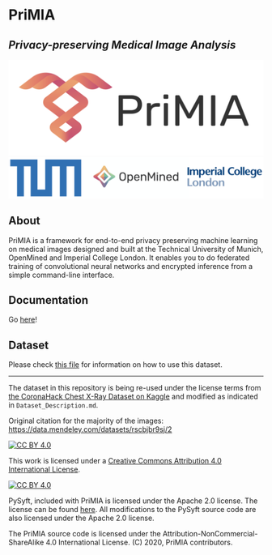 # PriMIA
## _Privacy-preserving Medical Image Analysis_

![](docs/images/logo_big.png)
![](docs/images/Logos.png)

## About
PriMIA is a framework for end-to-end privacy preserving machine learning on medical images designed and built at the Technical University of Munich, OpenMined and Imperial College London. It enables you to do federated training of convolutional neural networks and encrypted inference from a simple command-line interface.

## Documentation
Go [here](https://gkaissis.github.io/PriMIA/)!

## Dataset 
Please check [this file](docs/Dataset_Description.md) for information on how to use this dataset.
___

The dataset in this repository is being re-used under the license terms from [the CoronaHack Chest X-Ray Dataset on Kaggle](https://www.kaggle.com/praveengovi/coronahack-chest-xraydataset) and modified as indicated in `Dataset_Description.md`.

Original citation for the majority of the images: https://data.mendeley.com/datasets/rscbjbr9sj/2

[![CC BY 4.0][cc-by-shield]][cc-by]

This work is licensed under a [Creative Commons Attribution 4.0 International
License][cc-by].

[![CC BY 4.0][cc-by-image]][cc-by]

[cc-by]: http://creativecommons.org/licenses/by/4.0/
[cc-by-image]: https://i.creativecommons.org/l/by/4.0/88x31.png
[cc-by-shield]: https://img.shields.io/badge/License-CC%20BY%204.0-lightgrey.svg

PySyft, included with PriMIA is licensed under the Apache 2.0 license. The license can be found [here](https://github.com/OpenMined/PySyft/blob/master/LICENSE). All modifications to the PySyft source code are also licensed under the Apache 2.0 license.

The PriMIA source code is licensed under the Attribution-NonCommercial-ShareAlike 4.0 International License. (C) 2020, PriMIA contributors.


